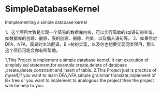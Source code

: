 # SimpleDatabaseKernel
Immplementing a simple database kernel

1、这个项目大致是实现一个简易的数据库内核，可以实行简单的sql语句的查询，如数据库的创建、删除，表的创建、删除、约束，以及插入语句等。
2、如果你对DFA，NFA，简易的文法翻译，B +树的实现，以及你也想要实现同类项目，那么这个项目可能会你有所帮助。


1.This Project is implement a simple database kernel. It can  execution of simplely sql statement,for example create,delete of database ,create,delete,constraint and insert of table.
2.This Project just is practice of myself,if you want to learn DFA,NFA,simple grammar translate,implement of B+ tree or you want to implement to analogous the project then the project wile be help to you.
